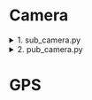 # Camera

<details>
<summary>1. sub_camera.py </summary>

<br>

ROS를 이용하여 CompressedImage 유형의 Topic을 Subscribe 하고, 받은 이미지를 OpenCV를 통해 화면에 표시하는 역할

<br>

```python
rospy.init_node('camera', anonymous=True)
self.bridge=CvBridge()
```
 - 노드를 초기화하고 노드의 이름을 'camera' 설정
 - anonymous=True 로 설정하면 노드 이름이 중복되더라도 중복을 피하기 위해 무작위로 변경
 - ROS 이미지 메세지와 OpenCV 이미지 간의 변환을 담당하는 CvBridge 클래스의 인스턴스 생성


```python
self.image_sub = rospy.Subscriber("/image_jpeg/compressed", CompressedImage, self.callback)
rospy.spin()
```
 - MORAI Simulator에서 Publish 하는 CompressedImage 메세지 유형의 Topic ("/image_jpeg/compressed") Subscribe
 - 새로운 메세지가 도착할 때마다 self.callback 메서드 호출
 - 노드를 실행하고 노드가 종료되기 전까지 프로그램을 계속 실행하는 역할


```python
comp_img = self.bridge.compressed_imgmsg_to_cv2(data)
cv2.imshow("Image window", comp_img)
cv2.waitKey(1)
```
 - CvBridge를 이용하여 ROS의 CompressedImage 유형의 메세지를 OpenCV 이미지 유형으로 변환
 - OpenCV를 이용하여 "Image window" 라는 창에 'comp_img'표시
 - OpenCV 창을 업데이트하기 위한 대기 시간 설정 (1ms 동안 대기하면서 창 업데이트)


```python
if __name__ == '__main__':
    try:
        image_parser = IMGParser()
    except rospy.ROSInterruptException:
        pass
```
 - if __name__ == '__main__': 블록에서는 스크립트가 직접 실행될 때 다음 작업을 수행하게 하는 역할
 - try 블록 안에서 IMGParser 클래스의 인스턴스를 생성하여 이미치 처리 시작
 - ROS와 관련된 예외가 발생할 경우 해당 예외를 처리 (rospy.ROSInterruptExceptiondms ROS 노드가 중지될 때 발생하는 예외)

</details>

<details>
<summary>2. pub_camera.py </summary>

<br>

ROS를 이용하여 CompressedImage 유형의 Topic을 Subscribe 하고, 받은 이미지를 RGB 및 그레이스케일로 변환하여 두 가지 다른 이미지 Topic으로 Publish 하는 역할

<br>

```python
self.rgb_pub = rospy.Publisher('/camera_rgb_image', Image, queue_size=10)
self.gray_pub = rospy.Publisher('/camera_gray_img', Image, queue_size=10)
```
 - Image 메세지 유형의 '/camera_rgb_image' Topic을 Publish 하는 Publisher 객체 생성
 - Image 메세지 유형의 '/camera_gray_img' Topic을 Publish 하는 Publisher 객체 생성
  

```python
gray_img = cv2.cvtColor(img_bgr, cv2.COLOR_BGR2GRAY)
```
 - 색상 공간 변환 함수(cv2.cvtcolor)로 이미지의 색상 공간을 변경
 - Blue, Green, Red 채널 이미지를 단일 채널 그레이스케일 이미지로 변경


```python
rgb_img_msg=self.bridge.cv2_to_imgmsg(img_bgr, 'bgr8')
gray_img_msg =self.bridge.cv2_to_imgmsg(gray_img)
```
 - OpenCV 이미지를 ROS 이미지 메세지로 변환
 - 'bgr8'은 이미지의 인코딩 형식
  

```python
self.rgb_pub.publish(rgb_img_msg)
self.gray_pub.publish(gray_img_msg)
```
 - RGB 이미지 메세지를 '/camera_rgb_image' Topic으로 Publish
 - 그레이스케일 이미지 메세지를 '/camera_gray_img' Topic으로 Publish
</details>

# GPS